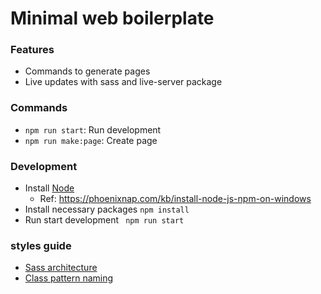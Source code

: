 # Minimal web boilerplate



### Features

- Commands to generate pages
- Live updates with sass and live-server package


### Commands

- ``` npm run start ```: Run development 
- ``` npm run make:page ```: Create page 


### Development 

- Install [Node](https://nodejs.org/en) 
  - Ref: https://phoenixnap.com/kb/install-node-js-npm-on-windows
- Install necessary packages   ``` npm install ``` 
- Run start development        ``` npm run start```


### styles guide
- [Sass architecture](https://sass-guidelin.es/#architecture)
- [Class pattern naming](https://getbem.com/)